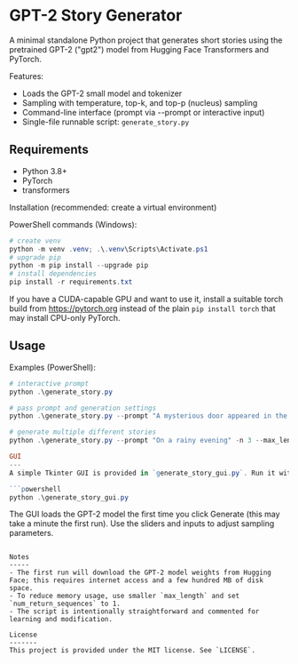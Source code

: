 # GPT-2 Story Generator

A minimal standalone Python project that generates short stories using the pretrained GPT-2 ("gpt2") model from Hugging Face Transformers and PyTorch.

Features:
- Loads the GPT-2 small model and tokenizer
- Sampling with temperature, top-k, and top-p (nucleus) sampling
- Command-line interface (prompt via --prompt or interactive input)
- Single-file runnable script: `generate_story.py`

Requirements
------------
- Python 3.8+
- PyTorch
- transformers

Installation (recommended: create a virtual environment)

PowerShell commands (Windows):

```powershell
# create venv
python -m venv .venv; .\.venv\Scripts\Activate.ps1
# upgrade pip
python -m pip install --upgrade pip
# install dependencies
pip install -r requirements.txt
```

If you have a CUDA-capable GPU and want to use it, install a suitable torch build from https://pytorch.org instead of the plain `pip install torch` that may install CPU-only PyTorch.

Usage
-----
Examples (PowerShell):

```powershell
# interactive prompt
python .\generate_story.py

# pass prompt and generation settings
python .\generate_story.py --prompt "A mysterious door appeared in the forest" --max_length 250 --top_k 40 --top_p 0.9 --temperature 1.0

# generate multiple different stories
python .\generate_story.py --prompt "On a rainy evening" -n 3 --max_length 180

GUI
---
A simple Tkinter GUI is provided in `generate_story_gui.py`. Run it with:

```powershell
python .\generate_story_gui.py
```

The GUI loads the GPT-2 model the first time you click Generate (this may take a
minute the first run). Use the sliders and inputs to adjust sampling parameters.
```

Notes
-----
- The first run will download the GPT-2 model weights from Hugging Face; this requires internet access and a few hundred MB of disk space.
- To reduce memory usage, use smaller `max_length` and set `num_return_sequences` to 1.
- The script is intentionally straightforward and commented for learning and modification.

License
-------
This project is provided under the MIT license. See `LICENSE`.
